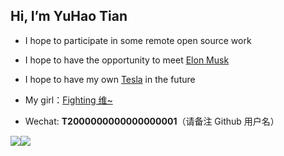 ## Hi, I’m YuHao Tian

- I hope to participate in some remote open source work

- I hope to have the opportunity to meet [Elon Musk](https://twitter.com/elonmusk)

- I hope to have my own [Tesla](https://www.tesla.com) in the future

- My girl：[Fighting 维~](https://github.com/Fightingweiwei)

- Wechat: **T2000000000000000001**（请备注 Github 用户名）

![](https://tianyuhao.cn/images/auto/weixin.png)[![](https://github-readme-stats.vercel.app/api?username=Tyh2001)](https://github.com/Tyh2001/fighting-design)
